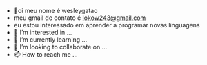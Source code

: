 - 👋oi meu nome é wesleygatao
- meu gmail de contato é lokow243@gmail.com
- eu estou interessado em aprender a programar novas linguagens 
- 👀 I’m interested in ...
- 🌱 I’m currently learning ...
- 💞️ I’m looking to collaborate on ...
- 📫 How to reach me ...

<!---
wesleygatao/wesleygatao is a ✨ special ✨ repository because its `README.md` (this file) appears on your GitHub profile.
You can click the Preview link to take a look at your changes.
--->

